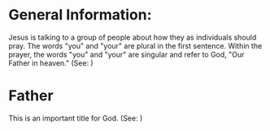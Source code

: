 
# General Information:
Jesus is talking to a group of people about how they as individuals should pray. The words "you" and "your" are plural in the first sentence. Within the prayer, the words "you" and "your" are singular and refer to God, "Our Father in heaven." (See: )

# Father
This is an important title for God. (See: )